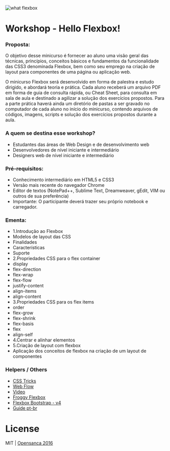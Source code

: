 ![what flexbox](http://flexbox.io/images/share.png)

# Workshop - Hello Flexbox!

### Proposta:
O objetivo desse minicurso é fornecer ao aluno uma visão geral das técnicas, princípios, conceitos básicos e fundamentos da funcionalidade das CSS3 denominada Flexbox, bem como seu emprego na criação de layout para componentes de uma página ou aplicação web.

O minicurso Flexbox será desenvolvido em forma de palestra e estudo dirigido, e abordará teoria e prática. Cada aluno receberá um arquivo PDF em forma de guia de consulta rápida, ou Cheat Sheet, para consulta em sala de aula e destinado a agilizar a solução dos exercícios propostos. Para a parte prática haverá ainda um diretório de pastas a ser gravado no computador de cada aluno no início do minicurso, contendo arquivos de códigos, imagens, scripts e solução dos exercícios propostos durante a aula.

### A quem se destina esse workshop?
- Estudantes das áreas de Web Design e de desenvolvimento web
- Desenvolvedores de nível iniciante e intermediário
- Designers web de nível iniciante e intermediário

### Pré-requisitos:
- Conhecimento intermediário em HTML5 e CSS3
- Versão mais recente do navegador Chrome
- Editor de textos (NotePad++, Sublime Text, Dreamweaver, gEdit, VIM ou outros de sua preferência)
- Importante: O participante deverá trazer seu próprio notebook e carregador.

### Ementa:

-  1.Introdução ao Flexbox
-  Modelos de layout das CSS
-  Finalidades
-  Características
-  Suporte
-  2.Propriedades CSS para o flex container
-  display
-  flex-direction
-  flex-wrap
-  flex-flow
-  justify-content
-  align-items
-  align-content
-  3.Propriedades CSS para os flex items
-  order
-  flex-grow
-  flex-shrink
-  flex-basis
-  flex
-  align-self
-  4.Centrar e alinhar elementos
-  5.Criação de layout com flexbox
- Aplicação dos conceitos de flexbox na criação de um layout de componentes

### Helpers / Others
- [CSS Tricks](https://css-tricks.com/snippets/css/a-guide-to-flexbox/)
- [Web Flow](https://flexbox.webflow.com/)
- [Video](http://flexbox.io/)
- [Froggy Flexbox](http://flexboxfroggy.com/)
- [Flexbox Bootstrap - v4](http://v4-alpha.getbootstrap.com/getting-started/flexbox/)
- [Guide pt-br](http://pt-br.learnlayout.com/flexbox.html)


# License
MIT | [Opensanca 2016](https://github.com/opensanca/hello-flexbox/blob/master/LICENSE)
